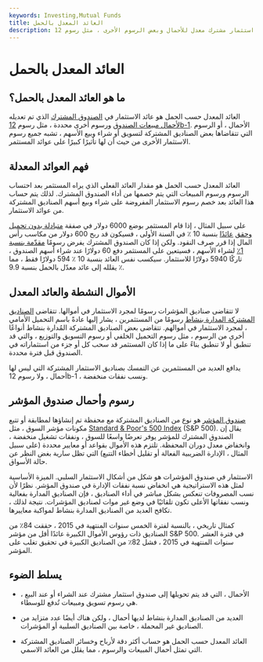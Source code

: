 ```yaml
---
keywords: Investing,Mutual Funds
title: العائد المعدل بالحمل
description: العائد المعدل حسب الحمل هو عائد الاستثمار في صندوق استثمار مشترك معدل للأحمال وبعض الرسوم الأخرى ، مثل رسوم 12b-1.
---
```


# العائد المعدل بالحمل
## ما هو العائد المعدل بالحمل؟

العائد المعدل حسب الحمل هو عائد الاستثمار في [الصندوق المشترك](/mutualfund) الذي تم تعديله [لأحمال مبيعات الصندوق](/load) ورسوم أخرى محددة ، مثل رسوم [12b-1](/12b-1fees). الأحمال ، أو الرسوم التي تتقاضاها بعض الصناديق المشتركة لتسويق أو شراء وبيع الأسهم ، تشبه جميع رسوم الاستثمار الأخرى من حيث أن لها تأثيرًا كبيرًا على عوائد المستثمر.

## فهم العوائد المعدلة

العائد المعدل حسب الحمل هو مقدار العائد الفعلي الذي يراه المستثمر بعد احتساب الرسوم ورسوم المبيعات التي يتم خصمها من أداء الصندوق المشترك. لذلك يتم حساب هذا العائد بعد خصم رسوم الاستثمار المفروضة على شراء وبيع أسهم الصناديق المشتركة من عوائد الاستثمار.

على سبيل المثال ، إذا قام المستثمر بوضع 6000 دولار في صفقة [متبادلة بدون تحميل وحقق](/no-loadfund) [عائدًا](/no-loadfund) بنسبة 10 ٪ في السنة الأولى ، فسيكون قد ربح 600 دولار من مكاسب رأس المال إذا قرر صرف النقود. ولكن إذا كان الصندوق المشترك يفرض رسومًا [مقدّمة بنسبة 1٪](/front-endload) لشراء الأسهم ، فسيتعين على المستثمر دفع 60 دولارًا عند شراء أسهم الصندوق ، تاركًا 5940 دولارًا للاستثمار. سيكسب نفس العائد بنسبة 10 ٪ 594 دولارًا فقط ، مما يقلله إلى عائد معدّل بالحمل بنسبة 9.9 ٪.

## الأموال النشطة والعائد المعدل

لا تتقاضى صناديق المؤشرات رسومًا لمجرد الاستثمار في أموالها. تتقاضى [الصناديق المشتركة المدارة بنشاط](/actively-managed-etf) رسومًا من المستثمرين ، يشار إليها عادةً باسم التحميل الأمامي ، لمجرد الاستثمار في أموالهم. تتقاضى بعض الصناديق المشتركة المُدارة بنشاط أنواعًا أخرى من الرسوم ، مثل رسوم التحميل الخلفي أو رسوم التسويق والتوزيع ، والتي قد تنطبق أو لا تنطبق بناءً على ما إذا كان المستثمر قد سحب كل أو جزء من استثماراته في الصندوق قبل فترة محددة.

يدافع العديد من المستثمرين عن التمسك بصناديق الاستثمار المشتركة التي ليس لها أحمال ، ولا رسوم 12b-1 ، ونسب نفقات منخفضة.

## رسوم وأحمال صندوق المؤشر

[صندوق المؤشر](/indexfund) هو نوع من الصناديق المشتركة مع محفظة تم إنشاؤها لمطابقة أو تتبع مكونات مؤشر السوق ، مثل [Standard & Poor's 500 Index](/sp500) (S&P 500). يقال إن الصندوق المشترك للمؤشر يوفر تعرضًا واسعًا للسوق ، ونفقات تشغيل منخفضة ، وانخفاض معدل دوران المحفظة. تلتزم هذه الأموال بقواعد أو معايير محددة (على سبيل المثال ، الإدارة الضريبية الفعالة أو تقليل أخطاء التتبع) التي تظل سارية بغض النظر عن حالة الأسواق.

الاستثمار في صندوق المؤشرات هو شكل من أشكال الاستثمار السلبي. الميزة الأساسية لمثل هذه الاستراتيجية هي انخفاض نسبة نفقات الإدارة في صندوق المؤشر. نظرًا لأن نسب المصروفات تنعكس بشكل مباشر في أداء الصناديق ، فإن الصناديق المدارة بفعالية ونسب نفقاتها الأعلى تكون تلقائيًا في وضع غير موات لصناديق المؤشرات. نتيجة لذلك ، تكافح العديد من الصناديق المدارة بنشاط لمواكبة معاييرها.

كمثال تاريخي ، بالنسبة لفترة الخمس سنوات المنتهية في 2015 ، حققت 84٪ من الصناديق ذات رؤوس الأموال الكبيرة عائدًا أقل من مؤشر S&P 500. في فترة العشر سنوات المنتهية في 2015 ، فشل 82٪ من الصناديق الكبيرة في تحقيق تغلب على المؤشر.

## يسلط الضوء

- الأحمال ، التي قد يتم تحويلها إلى صندوق استثمار مشترك عند الشراء أو عند البيع ، هي رسوم تسويق ومبيعات تُدفع للوسطاء.

- العديد من الصناديق المدارة بنشاط لديها أحمال ، ولكن هناك أيضًا عدد متزايد من الصناديق غير المحملة ، خاصة بين الصناديق السلبية أو المؤشرات.

- العائد المعدل حسب الحمل هو حساب أكثر دقة لأرباح وخسائر الصناديق المشتركة التي تمثل أحمال المبيعات والرسوم ، مما يقلل من العائد الاسمي.

